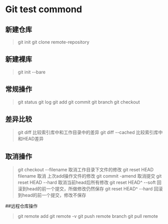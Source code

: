 # Git test commond
## 新建仓库
> git init 
> git clone remote-repository

## 新建裸库 
> git init --bare

## 常规操作
> git status
> git log
> git add 
> git commit 
> git branch
> git checkout

## 差异比较
> git diff 比较索引库中和工作目录中的差异
> git diff --cached 比较索引库中和HEAD差异

## 取消操作
> git checkout --filename 取消工作目录下文件的修改
> git reset HEAD filename 取消 上次add操作文件的修改
> git commit -amend 取消提交
> git reset HEAD --hard 取消当前head后所有修改
> git reset HEAD^ --soft 回滚到head的前一个提交，所做修改仍然保存
> git reset HEAD^ --hard 回滚到head的前一个提交，修改不保存

##远程仓库操作
> git remote add 
> git remote -v
> git push remote branch
> git pull remote




